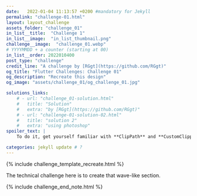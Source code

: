 ```yaml
---
date:   2022-01-04 11:13:57 +0200 #mandatory for Jekyll
permalink: "challenge-01.html"
layout: layout_challenge
assets_folder: "challenge_01"
in_list__title:  "Challenge 1"
in_list__image:  "in_list_thumbnail.png"
challenge__image:  "challenge_01.webp"
# YYYYMMDD + a counter (starting at 00)
in_list__order: 2022010400
post_type: "challenge"
credit_line: "A challenge by [RGgt](https://github.com/RGgt)"
og_title: "Flutter Challenges: Challenge 01"
og_description: "Recreate this design"
og_image: "assets/challenge_01/og_challenge_01.jpg"

solutions_links: 
    # - url: "challenge_01-solution.html"
    #   title: "Solution"
    #   extra: "by [RGgt](https://github.com/RGgt)"
    # - url: "challenge-01-solution-02.html"
    #   title: "solution 2"
    #   extra: "using photoshop"
spoiler_text: |
    To do it, get yourself familiar with **ClipPath** and **CustomClipper**. Experiment with **Bezier curves** until you are happy with the result.

categories: jekyll update # ?
---
```

{% include challenge_template_recreate.html  %}

The technical challenge here is to create that wave-like section.

{% include challenge_end_note.html  %}
